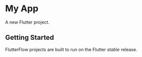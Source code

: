 # My App

A new Flutter project.

## Getting Started

FlutterFlow projects are built to run on the Flutter _stable_ release.
